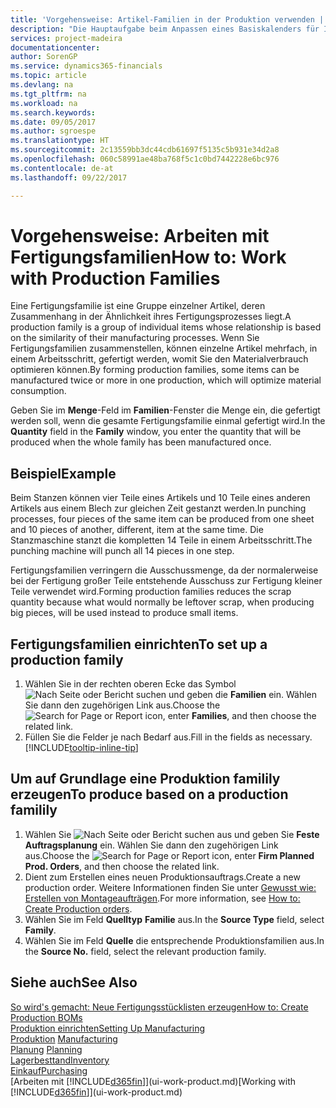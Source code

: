 ```yaml
---
title: 'Vorgehensweise: Artikel-Familien in der Produktion verwenden | Microsoft Docs'
description: "Die Hauptaufgabe beim Anpassen eines Basiskalenders für Ihre Firma oder einen Ihrer Geschäftspartner ist, alle Änderungen am Status der Daten als freie Tage oder Arbeitstage einzugeben."
services: project-madeira
documentationcenter: 
author: SorenGP
ms.service: dynamics365-financials
ms.topic: article
ms.devlang: na
ms.tgt_pltfrm: na
ms.workload: na
ms.search.keywords: 
ms.date: 09/05/2017
ms.author: sgroespe
ms.translationtype: HT
ms.sourcegitcommit: 2c13559bb3dc44cdb61697f5135c5b931e34d2a8
ms.openlocfilehash: 060c58991ae48ba768f5c1c0bd7442228e6bc976
ms.contentlocale: de-at
ms.lasthandoff: 09/22/2017

---
```

# <a name="how-to-work-with-production-families"></a><span data-ttu-id="f9583-103">Vorgehensweise: Arbeiten mit Fertigungsfamilien</span><span class="sxs-lookup"><span data-stu-id="f9583-103">How to: Work with Production Families</span></span>
<span data-ttu-id="f9583-104">Eine Fertigungsfamilie ist eine Gruppe einzelner Artikel, deren Zusammenhang in der Ähnlichkeit ihres Fertigungsprozesses liegt.</span><span class="sxs-lookup"><span data-stu-id="f9583-104">A production family is a group of individual items whose relationship is based on the similarity of their manufacturing processes.</span></span> <span data-ttu-id="f9583-105">Wenn Sie Fertigungsfamilien zusammenstellen, können einzelne Artikel mehrfach, in einem Arbeitsschritt, gefertigt werden, womit Sie den Materialverbrauch optimieren können.</span><span class="sxs-lookup"><span data-stu-id="f9583-105">By forming production families, some items can be manufactured twice or more in one production, which will optimize material consumption.</span></span>

<span data-ttu-id="f9583-106">Geben Sie im **Menge**-Feld im **Familien**-Fenster die Menge ein, die gefertigt werden soll, wenn die gesamte Fertigungsfamilie einmal gefertigt wird.</span><span class="sxs-lookup"><span data-stu-id="f9583-106">In the **Quantity** field in the **Family** window, you enter the quantity that will be produced when the whole family has been manufactured once.</span></span>

## <a name="example"></a><span data-ttu-id="f9583-107">Beispiel</span><span class="sxs-lookup"><span data-stu-id="f9583-107">Example</span></span>
<span data-ttu-id="f9583-108">Beim Stanzen können vier Teile eines Artikels und 10 Teile eines anderen Artikels aus einem Blech zur gleichen Zeit gestanzt werden.</span><span class="sxs-lookup"><span data-stu-id="f9583-108">In punching processes, four pieces of the same item can be produced from one sheet and 10 pieces of another, different, item at the same time.</span></span> <span data-ttu-id="f9583-109">Die Stanzmaschine stanzt die kompletten 14 Teile in einem Arbeitsschritt.</span><span class="sxs-lookup"><span data-stu-id="f9583-109">The punching machine will punch all 14 pieces in one step.</span></span>

<span data-ttu-id="f9583-110">Fertigungsfamilien verringern die Ausschussmenge, da der normalerweise bei der Fertigung großer Teile entstehende Ausschuss zur Fertigung kleiner Teile verwendet wird.</span><span class="sxs-lookup"><span data-stu-id="f9583-110">Forming production families reduces the scrap quantity because what would normally be leftover scrap, when producing big pieces, will be used instead to produce small items.</span></span>

## <a name="to-set-up-a-production-family"></a><span data-ttu-id="f9583-111">Fertigungsfamilien einrichten</span><span class="sxs-lookup"><span data-stu-id="f9583-111">To set up a production family</span></span>
1. <span data-ttu-id="f9583-112">Wählen Sie in der rechten oberen Ecke das Symbol ![Nach Seite oder Bericht suchen](media/ui-search/search_small.png "Nach Seite oder Bericht suchen") und geben die **Familien** ein. Wählen Sie dann den zugehörigen Link aus.</span><span class="sxs-lookup"><span data-stu-id="f9583-112">Choose the ![Search for Page or Report](media/ui-search/search_small.png "Search for Page or Report icon") icon, enter **Families**, and then choose the related link.</span></span>
2. <span data-ttu-id="f9583-113">Füllen Sie die Felder je nach Bedarf aus.</span><span class="sxs-lookup"><span data-stu-id="f9583-113">Fill in the fields as necessary.</span></span> [!INCLUDE[tooltip-inline-tip](includes/tooltip-inline-tip_md.md)]

## <a name="to-produce-based-on-a-production-familily"></a><span data-ttu-id="f9583-114">Um auf Grundlage eine Produktion familily erzeugen</span><span class="sxs-lookup"><span data-stu-id="f9583-114">To produce based on a production familily</span></span>
1. <span data-ttu-id="f9583-115">Wählen Sie ![Nach Seite oder Bericht suchen](media/ui-search/search_small.png "Symbol nach Seite oder Bericht suchen ") aus und geben Sie **Feste Auftragsplanung** ein. Wählen Sie dann den zugehörigen Link aus.</span><span class="sxs-lookup"><span data-stu-id="f9583-115">Choose the ![Search for Page or Report](media/ui-search/search_small.png "Search for Page or Report icon") icon, enter **Firm Planned Prod. Orders**, and then choose the related link.</span></span>
2. <span data-ttu-id="f9583-116">Dient zum Erstellen eines neuen Produktionsauftrags.</span><span class="sxs-lookup"><span data-stu-id="f9583-116">Create a new production order.</span></span> <span data-ttu-id="f9583-117">Weitere Informationen finden Sie unter [Gewusst wie: Erstellen von Montageaufträgen](production-how-to-create-production-orders.md).</span><span class="sxs-lookup"><span data-stu-id="f9583-117">For more information, see [How to: Create Production orders](production-how-to-create-production-orders.md).</span></span>
3. <span data-ttu-id="f9583-118">Wählen Sie im Feld **Quelltyp** **Familie** aus.</span><span class="sxs-lookup"><span data-stu-id="f9583-118">In the **Source Type** field, select **Family**.</span></span>  
4. <span data-ttu-id="f9583-119">Wählen Sie im Feld **Quelle** die entsprechende Produktionsfamilien aus.</span><span class="sxs-lookup"><span data-stu-id="f9583-119">In the **Source No.** field, select the relevant production family.</span></span>

## <a name="see-also"></a><span data-ttu-id="f9583-120">Siehe auch</span><span class="sxs-lookup"><span data-stu-id="f9583-120">See Also</span></span>
[<span data-ttu-id="f9583-121">So wird's gemacht: Neue Fertigungsstücklisten erzeugen</span><span class="sxs-lookup"><span data-stu-id="f9583-121">How to: Create Production BOMs</span></span>](production-how-to-create-production-boms.md)  
[<span data-ttu-id="f9583-122">Produktion einrichten</span><span class="sxs-lookup"><span data-stu-id="f9583-122">Setting Up Manufacturing</span></span>](production-configure-production-processes.md)  
<span data-ttu-id="f9583-123">[Produktion](production-manage-manufacturing.md)  </span><span class="sxs-lookup"><span data-stu-id="f9583-123">[Manufacturing](production-manage-manufacturing.md)  </span></span>  
<span data-ttu-id="f9583-124">[Planung](production-planning.md) </span><span class="sxs-lookup"><span data-stu-id="f9583-124">[Planning](production-planning.md) </span></span>  
[<span data-ttu-id="f9583-125">Lagerbesttand</span><span class="sxs-lookup"><span data-stu-id="f9583-125">Inventory</span></span>](inventory-manage-inventory.md)  
[<span data-ttu-id="f9583-126">Einkauf</span><span class="sxs-lookup"><span data-stu-id="f9583-126">Purchasing</span></span>](purchasing-manage-purchasing.md)  
<span data-ttu-id="f9583-127">[Arbeiten mit [!INCLUDE[d365fin](includes/d365fin_md.md)]](ui-work-product.md)</span><span class="sxs-lookup"><span data-stu-id="f9583-127">[Working with [!INCLUDE[d365fin](includes/d365fin_md.md)]](ui-work-product.md)</span></span>

